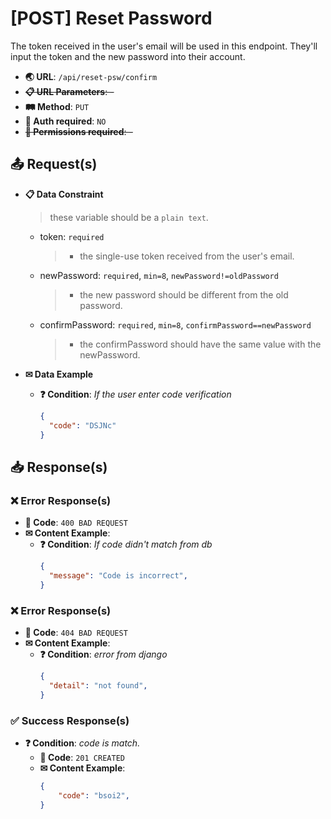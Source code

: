 # [POST] Reset Password

The token received in the user's email will be used in this endpoint. They'll input the token and the new password into their account.

- **🌏 URL**: `/api/reset-psw/confirm`
- ~~**📋 URL Parameters**: -~~
- **🛤️ Method**: `PUT`
- **🔐 Auth required**: `NO`
- ~~**🚫 Permissions required**: -~~

## 📤 Request(s)

- **📋 Data Constraint**
  > these variable should be a `plain text`.
  - token: `required`
    > - the single-use token received from the user's email.
  - newPassword: `required`, `min=8`, `newPassword!=oldPassword`
    > - the new password should be different from the old password.
  - confirmPassword: `required`, `min=8`, `confirmPassword==newPassword`
    > - the confirmPassword should have the same value with the newPassword.


- **✉ Data Example**
  - **❓ Condition**: *If the user enter code verification*
    ```json
    {
      "code": "DSJNc"
    }
    ```

## 📥 Response(s)

### ❌ Error Response(s)
- **🔢 Code**: `400 BAD REQUEST`
- **✉ Content Example**:
  - **❓ Condition**: *If code didn't match from db*
    ```json
    {
      "message": "Code is incorrect",
    }
    ```

### ❌ Error Response(s)
- **🔢 Code**: `404 BAD REQUEST`
- **✉ Content Example**:
  - **❓ Condition**: *error from django*
    ```json
    {
      "detail": "not found",
    }
    ```
  

### ✅ Success Response(s)
- **❓ Condition**: *code is match.*
	- **🔢 Code**: `201 CREATED`
	- **✉ Content Example**:
		```json
		{
			"code": "bsoi2",
		}
		```
